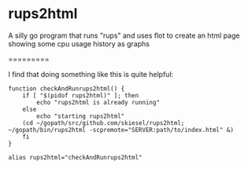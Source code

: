 rups2html
=========

A silly go program that runs "rups" and uses flot to create an html page showing some cpu usage history as graphs




=========

I find that doing something like this is quite helpful:
```
function checkAndRunrups2html() {
    if [ "$(pidof rups2html)" ]; then
        echo "rups2html is already running"
    else
        echo "starting rups2html"
	(cd ~/gopath/src/github.com/skiesel/rups2html; ~/gopath/bin/rups2html -scpremote="SERVER:path/to/index.html" &)
    fi
}

alias rups2html="checkAndRunrups2html"
```
